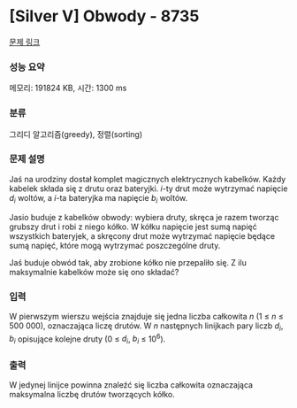 # [Silver V] Obwody - 8735 

[문제 링크](https://www.acmicpc.net/problem/8735) 

### 성능 요약

메모리: 191824 KB, 시간: 1300 ms

### 분류

그리디 알고리즘(greedy), 정렬(sorting)

### 문제 설명

<p>Jaś na urodziny dostał komplet magicznych elektrycznych kabelków. Każdy kabelek składa się z drutu oraz bateryjki. <em>i</em>-ty drut może wytrzymać napięcie <em>d<sub>i</sub></em> woltów, a <em>i</em>-ta bateryjka ma napięcie <em>b<sub>i</sub></em> woltów.</p>

<p>Jasio buduje z kabelków obwody: wybiera druty, skręca je razem tworząc grubszy drut i robi z niego kółko. W kółku napięcie jest sumą napięć wszystkich bateryjek, a skręcony drut może wytrzymać napięcie będące sumą napięć, które mogą wytrzymać poszczególne druty.</p>

<p>Jaś buduje obwód tak, aby zrobione kółko nie przepaliło się. Z ilu maksymalnie kabelków może się ono składać?</p>

### 입력 

 <p>W pierwszym wierszu wejścia znajduje się jedna liczba całkowita <em>n</em> (1 ≤ <em>n</em> ≤ 500 000), oznaczająca liczę drutów. W <em>n</em> następnych linijkach pary liczb <em>d<sub>i</sub></em>, <em>b<sub>i</sub></em> opisujące kolejne druty (0 ≤ <em>d<sub>i</sub></em>, <em>b<sub>i</sub></em> ≤ 10<sup>6</sup>).</p>

### 출력 

 <p>W jedynej linijce powinna znaleźć się liczba całkowita oznaczająca maksymalna liczbę drutów tworzących kółko.</p>

